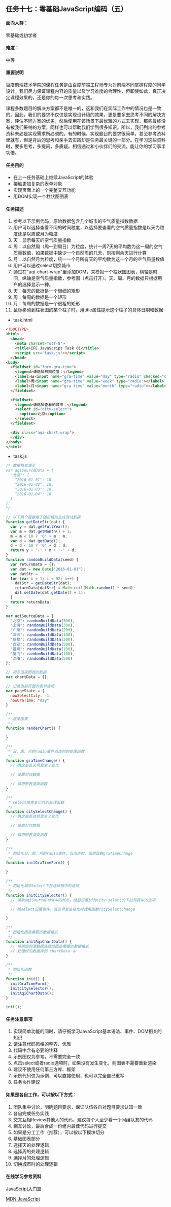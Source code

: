 ## 任务十七：零基础JavaScript编码（五）

#### 面向人群：

零基础或初学者

#### 难度：

中等

#### 重要说明

百度前端技术学院的课程任务是由百度前端工程师专为对前端不同掌握程度的同学设计。我们尽力保证课程内容的质量以及学习难度的合理性，但即使如此，真正决定课程效果的，还是你的每一次思考和实践。

课程多数题目的解决方案都不是唯一的，这和我们在实际工作中的情况也是一致的。因此，我们的要求不仅仅是实现设计稿的效果，更是要多去思考不同的解决方案，评估不同方案的优劣，然后使用在该场景下最优雅的方式去实现。那些最终没有被我们采纳的方案，同样也可以帮助我们学到很多知识。所以，我们列出的参考资料未必是实现需求所必须的。有的时候，实现题目的要求很简单，甚至参考资料里就有，但是背后的思考和亲手去实践却是任务最关键的一部分。在学习这些资料时，要多思考，多提问，多质疑。相信通过和小伙伴们的交流，能让你的学习事半功倍。

#### 任务目的

* 在上一任务基础上继续JavaScript的体验
* 接触更加复杂的表单对象
* 实现页面上的一个完整交互功能
* 用DOM实现一个柱状图图表

#### 任务描述

1. 参考以下示例代码，原始数据包含几个城市的空气质量指数数据
2. 用户可以选择查看不同的时间粒度，以选择要查看的空气质量指数是以天为粒度还是以周或月为粒度
3. 天：显示每天的空气质量指数
4. 周：以自然周（周一到周日）为粒度，统计一周7天的平均数为这一周的空气质量数值，如果数据中缺少一个自然周的几天，则按剩余天进行计算
5. 月：以自然月为粒度，统一一个月所有天的平均数为这一个月的空气质量数值
6. 用户可以通过select切换城市
7. 通过在"aqi-chart-wrap"里添加DOM，来模拟一个柱状图图表，横轴是时间，纵轴是空气质量指数，参考图（点击打开）。天、周、月的数据只根据用户的选择显示一种。
8. 天：每天的数据是一个很细的矩形
9. 周：每周的数据是一个矩形
1. 月：每周的数据是一个很粗的矩形
2. 鼠标移动到柱状图的某个柱子时，用title属性提示这个柱子的具体日期和数据

* task.html

```HTML
<!DOCTYPE>
<html>
  <head>
    <meta charset="utf-8">
    <title>IFE JavaScript Task 01</title>
    <script src="task.js"></script>
  </head>
<body>
  <fieldset id="form-gra-time">
    <legend>请选择日期粒度：</legend>
    <label>日<input name="gra-time" value="day" type="radio" checked="checked"></label>
    <label>周<input name="gra-time" value="week" type="radio"></label>
    <label>月<input name="gra-time" value="month" type="radio"></label>
  </fieldset>

  <fieldset>
    <legend>请选择查看的城市：</legend>
    <select id="city-select">
      <option>北京</option>
    </select>
  </fieldset>

  <div class="aqi-chart-wrap">
  </div>
</body>
</html>
```

* task.js

```javascript
/* 数据格式演示
var aqiSourceData = {
  "北京": {
    "2016-01-01": 10,
    "2016-01-02": 10,
    "2016-01-03": 10,
    "2016-01-04": 10
  }
};
*/

// 以下两个函数用于随机模拟生成测试数据
function getDateStr(dat) {
  var y = dat.getFullYear();
  var m = dat.getMonth() + 1;
  m = m < 10 ? '0' + m : m;
  var d = dat.getDate();
  d = d < 10 ? '0' + d : d;
  return y + '-' + m + '-' + d;
}
function randomBuildData(seed) {
  var returnData = {};
  var dat = new Date("2016-01-01");
  var datStr = ''
  for (var i = 1; i < 92; i++) {
    datStr = getDateStr(dat);
    returnData[datStr] = Math.ceil(Math.random() * seed);
    dat.setDate(dat.getDate() + 1);
  }
  return returnData;
}

var aqiSourceData = {
  "北京": randomBuildData(500),
  "上海": randomBuildData(300),
  "广州": randomBuildData(200),
  "深圳": randomBuildData(100),
  "成都": randomBuildData(300),
  "西安": randomBuildData(500),
  "福州": randomBuildData(100),
  "厦门": randomBuildData(100),
  "沈阳": randomBuildData(500)
};

// 用于渲染图表的数据
var chartData = {};

// 记录当前页面的表单选项
var pageState = {
  nowSelectCity: -1,
  nowGraTime: "day"
}

/**
 * 渲染图表
 */
function renderChart() {

}

/**
 * 日、周、月的radio事件点击时的处理函数
 */
function graTimeChange() {
  // 确定是否选项发生了变化 

  // 设置对应数据

  // 调用图表渲染函数
}

/**
 * select发生变化时的处理函数
 */
function citySelectChange() {
  // 确定是否选项发生了变化 

  // 设置对应数据

  // 调用图表渲染函数
}

/**
 * 初始化日、周、月的radio事件，当点击时，调用函数graTimeChange
 */
function initGraTimeForm() {

}

/**
 * 初始化城市Select下拉选择框中的选项
 */
function initCitySelector() {
  // 读取aqiSourceData中的城市，然后设置id为city-select的下拉列表中的选项

  // 给select设置事件，当选项发生变化时调用函数citySelectChange

}

/**
 * 初始化图表需要的数据格式
 */
function initAqiChartData() {
  // 将原始的源数据处理成图表需要的数据格式
  // 处理好的数据存到 chartData 中
}

/**
 * 初始化函数
 */
function init() {
  initGraTimeForm()
  initCitySelector();
  initAqiChartData();
}

init();
```

#### 任务注意事项

1. 实现简单功能的同时，请仔细学习JavaScript基本语法、事件、DOM相关的知识
2. 请注意代码风格的整齐、优雅
3. 代码中含有必要的注释
4. 示例图仅为参考，不需要完全一致
5. 点击select或者radio选项时，如果没有发生变化，则图表不需要重新渲染
6. 建议不使用任何第三方库、框架
7. 示例代码仅为示例，可以直接使用，也可以完全自己重写
8. 任务协作建议

#### 如果是各自工作，可以按以下方式：

1. 团队集中讨论，明确题目要求，保证队伍各自对题目要求认知一致
2. 各自完成任务实践
3. 交叉互相Review其他人的代码，建议每个人至少看一个同组队友的代码
4. 相互讨论，最后合成一份组内最佳代码进行提交
5. 如果是分工工作（推荐），可以按以下模块切分
6. 基础图表部分
7. 选择天的处理逻辑
8. 选择周的处理逻辑
9. 选择月的处理逻辑
10. 切换城市时的处理逻辑

#### 在线学习参考资料

[JavaScript入门篇](http://www.imooc.com/view/36)

[MDN JavaScript](https://developer.mozilla.org/zh-CN/docs/Web/JavaScript)

